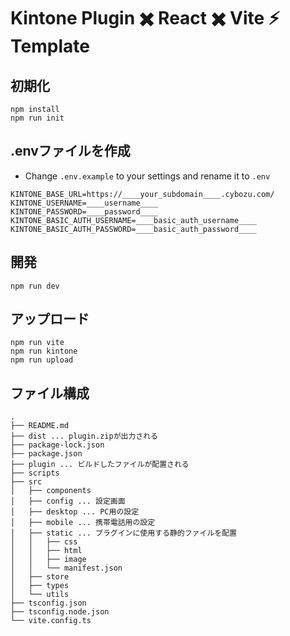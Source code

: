 # Kintone Plugin ✖️ React ✖️ Vite ⚡️ Template

## 初期化

```
npm install
npm run init
```

## .envファイルを作成

- Change `.env.example` to your settings and rename it to `.env`

```
KINTONE_BASE_URL=https://____your_subdomain____.cybozu.com/
KINTONE_USERNAME=____username____
KINTONE_PASSWORD=____password____
KINTONE_BASIC_AUTH_USERNAME=____basic_auth_username____
KINTONE_BASIC_AUTH_PASSWORD=____basic_auth_password____
```

## 開発

```
npm run dev
```

## アップロード

```
npm run vite
npm run kintone
npm run upload
```

## ファイル構成

```
.
├── README.md
├── dist ... plugin.zipが出力される
├── package-lock.json
├── package.json
├── plugin ... ビルドしたファイルが配置される
├── scripts
├── src
│   ├── components
│   ├── config ... 設定画面
│   ├── desktop ... PC用の設定
│   ├── mobile ... 携帯電話用の設定
│   ├── static ... プラグインに使用する静的ファイルを配置
│   │   ├── css
│   │   ├── html
│   │   ├── image
│   │   └── manifest.json
│   ├── store
│   ├── types
│   └── utils
├── tsconfig.json
├── tsconfig.node.json
└── vite.config.ts
```
